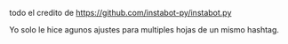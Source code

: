 todo el credito de https://github.com/instabot-py/instabot.py

Yo solo le hice agunos ajustes para multiples hojas de un mismo hashtag.
